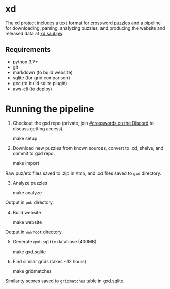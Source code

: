 # xd

The xd project includes a [text format for crossword puzzles](docs/xd-format.md) and a pipeline for downloading, parsing, analyzing puzzles, and producing the website and released data at [xd.saul.pw](https://xd.saul.pw).

## Requirements

- python 3.7+
- git
- markdown (to build website)
- sqlite (for grid comparison)
- gcc (to build sqlite plugin)
- aws-cli (to deploy)

# Running the pipeline

1. Checkout the gxd repo (private; join [#crosswords on the Discord](https://saul.pw/chat) to discuss getting access).

    make setup

2. Download new puzzles from known sources, convert to .xd, shelve, and commit to gxd repo.

    make import

Raw puz/etc files saved to .zip in /tmp, and .xd files saved to `gxd` directory.

3. Analyze puzzles

    make analyze

Output in `pub` directory.

4. Build website

    make website

Output in `wwwroot` directory.

5. Generate `gxd.sqlite` database (400MB)

    make gxd.sqlite

6. Find similar grids (takes ~12 hours)

    make gridmatches

Similarity scores saved to `gridmatches` table in gxd.sqlite.
